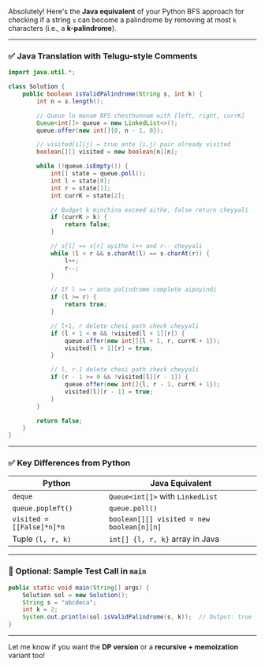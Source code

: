 Absolutely! Here's the **Java equivalent** of your Python BFS approach for checking if a string `s` can become a palindrome by removing at most `k` characters (i.e., a **k-palindrome**).

---

### ✅ Java Translation with Telugu-style Comments

```java
import java.util.*;

class Solution {
    public boolean isValidPalindrome(String s, int k) {
        int n = s.length();

        // Queue lo manam BFS chesthunnam with [left, right, currK]
        Queue<int[]> queue = new LinkedList<>();
        queue.offer(new int[]{0, n - 1, 0});

        // visited[i][j] = true ante (i,j) pair already visited
        boolean[][] visited = new boolean[n][n];

        while (!queue.isEmpty()) {
            int[] state = queue.poll();
            int l = state[0];
            int r = state[1];
            int currK = state[2];

            // Budget k minchina exceed aithe, false return cheyyali
            if (currK > k) {
                return false;
            }

            // s[l] == s[r] ayithe l++ and r-- cheyyali
            while (l < r && s.charAt(l) == s.charAt(r)) {
                l++;
                r--;
            }

            // If l >= r ante palindrome complete aipoyindi
            if (l >= r) {
                return true;
            }

            // l+1, r delete chesi path check cheyyali
            if (l + 1 < n && !visited[l + 1][r]) {
                queue.offer(new int[]{l + 1, r, currK + 1});
                visited[l + 1][r] = true;
            }

            // l, r-1 delete chesi path check cheyyali
            if (r - 1 >= 0 && !visited[l][r - 1]) {
                queue.offer(new int[]{l, r - 1, currK + 1});
                visited[l][r - 1] = true;
            }
        }

        return false;
    }
}
```

---

### ✅ Key Differences from Python

| Python                    | Java Equivalent                           |
| ------------------------- | ----------------------------------------- |
| `deque`                   | `Queue<int[]>` with `LinkedList`          |
| `queue.popleft()`         | `queue.poll()`                            |
| `visited = [[False]*n]*n` | `boolean[][] visited = new boolean[n][n]` |
| Tuple `(l, r, k)`         | `int[] {l, r, k}` array in Java           |

---

### 🧪 Optional: Sample Test Call in `main`

```java
public static void main(String[] args) {
    Solution sol = new Solution();
    String s = "abcdeca";
    int k = 2;
    System.out.println(sol.isValidPalindrome(s, k));  // Output: true
}
```

---

Let me know if you want the **DP version** or a **recursive + memoization** variant too!
